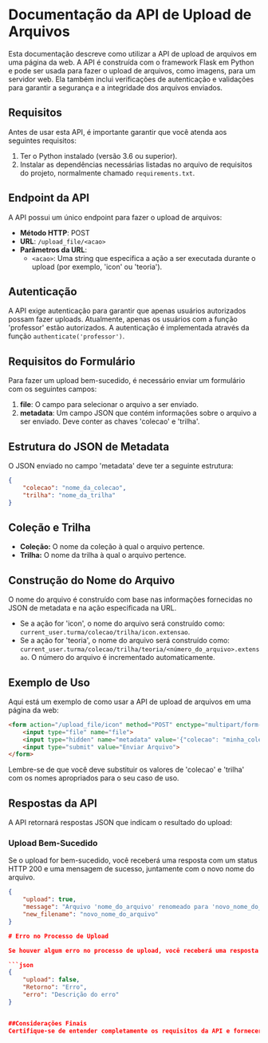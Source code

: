 # Documentação da API de Upload de Arquivos

Esta documentação descreve como utilizar a API de upload de arquivos em uma página da web. A API é construída com o framework Flask em Python e pode ser usada para fazer o upload de arquivos, como imagens, para um servidor web. Ela também inclui verificações de autenticação e validações para garantir a segurança e a integridade dos arquivos enviados.

## Requisitos

Antes de usar esta API, é importante garantir que você atenda aos seguintes requisitos:

1. Ter o Python instalado (versão 3.6 ou superior).
2. Instalar as dependências necessárias listadas no arquivo de requisitos do projeto, normalmente chamado `requirements.txt`.

## Endpoint da API

A API possui um único endpoint para fazer o upload de arquivos:

- **Método HTTP**: POST
- **URL**: `/upload_file/<acao>`
- **Parâmetros da URL**:
  - `<acao>`: Uma string que especifica a ação a ser executada durante o upload (por exemplo, 'icon' ou 'teoria').

## Autenticação

A API exige autenticação para garantir que apenas usuários autorizados possam fazer uploads. Atualmente, apenas os usuários com a função 'professor' estão autorizados. A autenticação é implementada através da função `authenticate('professor')`.

## Requisitos do Formulário

Para fazer um upload bem-sucedido, é necessário enviar um formulário com os seguintes campos:

1. **file**: O campo para selecionar o arquivo a ser enviado.
2. **metadata**: Um campo JSON que contém informações sobre o arquivo a ser enviado. Deve conter as chaves 'colecao' e 'trilha'.

## Estrutura do JSON de Metadata

O JSON enviado no campo 'metadata' deve ter a seguinte estrutura:

```json
{
    "colecao": "nome_da_colecao",
    "trilha": "nome_da_trilha"
}
```

## Coleção e Trilha

- **Coleção:** O nome da coleção à qual o arquivo pertence.
- **Trilha:** O nome da trilha à qual o arquivo pertence.

## Construção do Nome do Arquivo

O nome do arquivo é construído com base nas informações fornecidas no JSON de metadata e na ação especificada na URL.

- Se a ação for 'icon', o nome do arquivo será construído como: 
`current_user.turma/colecao/trilha/icon.extensao`.
- Se a ação for 'teoria', o nome do arquivo será construído como: 
`current_user.turma/colecao/trilha/teoria/<número_do_arquivo>.extensao`. 
O número do arquivo é incrementado automaticamente.

## Exemplo de Uso

Aqui está um exemplo de como usar a API de upload de arquivos em uma página da web:

```html
<form action="/upload_file/icon" method="POST" enctype="multipart/form-data">
    <input type="file" name="file">
    <input type="hidden" name="metadata" value='{"colecao": "minha_colecao", "trilha": "minha_trilha"}'>
    <input type="submit" value="Enviar Arquivo">
</form>
```

Lembre-se de que você deve substituir os valores de 'colecao' e 'trilha' com os nomes apropriados para o seu caso de uso.

## Respostas da API

A API retornará respostas JSON que indicam o resultado do upload:

### Upload Bem-Sucedido

Se o upload for bem-sucedido, você receberá uma resposta com um status HTTP 200 e uma mensagem de sucesso, juntamente com o novo nome do arquivo.

```json
{
    "upload": true,
    "message": "Arquivo 'nome_do_arquivo' renomeado para 'novo_nome_do_arquivo' e salvo com sucesso!",
    "new_filename": "novo_nome_do_arquivo"
}

# Erro no Processo de Upload

Se houver algum erro no processo de upload, você receberá uma resposta com um status HTTP 400 e uma mensagem de erro.

```json
{
    "upload": false,
    "Retorno": "Erro",
    "erro": "Descrição do erro"
}


##Considerações Finais
Certifique-se de entender completamente os requisitos da API e fornecer as informações necessárias no formulário para que o upload funcione corretamente. Além disso, lembre-se de implementar a lógica de autenticação apropriada para proteger seus uploads contra acesso não autorizado.

